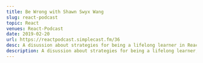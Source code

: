 ```yaml
---
title: Be Wrong with Shawn Swyx Wang
slug: react-podcast
topic: React
venues: React-Podcast
date: 2019-02-20
url: https://reactpodcast.simplecast.fm/36
desc: A disussion about strategies for being a lifelong learner in React.
description: A disussion about strategies for being a lifelong learner, how to get started in React, the growth of React's API surface area, Hooks, Suspense, Concurrent Mode, designing APIs, and the future of React.
---
```

